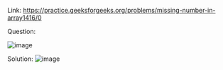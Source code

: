 Link:
https://practice.geeksforgeeks.org/problems/missing-number-in-array1416/0

Question: <br>

![image](https://github.com/DaRkAnon1mous/Python-Codes-/assets/86824571/3c55d143-36ca-4a27-adc4-97c0b0866650)

Solution:
![image](https://github.com/DaRkAnon1mous/Python-Codes-/assets/86824571/33ae9b7d-8cea-40eb-93b2-aada5205b26e)
